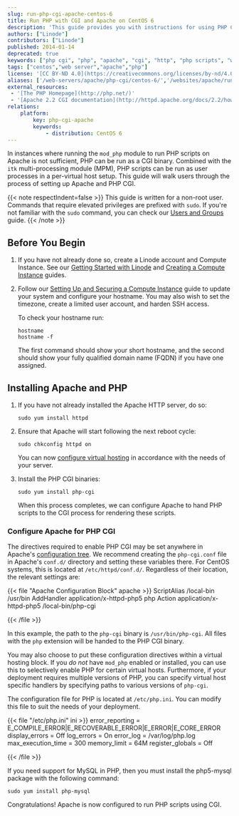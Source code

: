 ```yaml
---
slug: run-php-cgi-apache-centos-6
title: Run PHP with CGI and Apache on CentOS 6
description: 'This guide provides you with instructions for using PHP CGI to run PHP scripts as individuals users on your system for better security on and performance on CentOS 6.'
authors: ["Linode"]
contributors: ["Linode"]
published: 2014-01-14
deprecated: true
keywords: ["php cgi", "php", "apache", "cgi", "http", "php scripts", "web apps", "web applications"]
tags: ["centos","web server","apache","php"]
license: '[CC BY-ND 4.0](https://creativecommons.org/licenses/by-nd/4.0)'
aliases: ['/web-servers/apache/php-cgi/centos-6/','/websites/apache/run-php-applications-under-cgi-with-apache-on-centos-6/','/web-servers/apache/run-php-cgi-apache-centos-6/','/websites/apache/run-php-cgi-apache-centos-6/']
external_resources:
 - '[The PHP Homepage](http://php.net/)'
 - '[Apache 2.2 CGI documentation](http://httpd.apache.org/docs/2.2/howto/cgi.html)'
relations:
    platform:
        key: php-cgi-apache
        keywords:
            - distribution: CentOS 6
---
```


In instances where running the `mod_php` module to run PHP scripts on Apache is not sufficient, PHP can be run as a CGI binary. Combined with the `itk` multi-processing module (MPM), PHP scripts can be run as user processes in a per-virtual host setup. This guide will walk users through the process of setting up Apache and PHP CGI.

{{< note respectIndent=false >}}
This guide is written for a non-root user. Commands that require elevated privileges are prefixed with `sudo`. If you're not familiar with the `sudo` command, you can check our [Users and Groups](/docs/guides/linux-users-and-groups/) guide.
{{< /note >}}

## Before You Begin

1.  If you have not already done so, create a Linode account and Compute Instance. See our [Getting Started with Linode](/docs/products/platform/get-started/) and [Creating a Compute Instance](/docs/products/compute/compute-instances/guides/create/) guides.

1.  Follow our [Setting Up and Securing a Compute Instance](/docs/products/compute/compute-instances/guides/set-up-and-secure/) guide to update your system and configure your hostname. You may also wish to set the timezone, create a limited user account, and harden SSH access.

    To check your hostname run:

        hostname
        hostname -f

    The first command should show your short hostname, and the second should show your fully qualified domain name (FQDN) if you have one assigned.

## Installing Apache and PHP

1.  If you have not already installed the Apache HTTP server, do so:

        sudo yum install httpd

2.  Ensure that Apache will start following the next reboot cycle:

        sudo chkconfig httpd on

    You can now [configure virtual hosting](/docs/guides/apache-2-web-server-on-centos-5/#configure-apache) in accordance with the needs of your server.

3.  Install the PHP CGI binaries:

        sudo yum install php-cgi

    When this process completes, we can configure Apache to hand PHP scripts to the CGI process for rendering these scripts.


### Configure Apache for PHP CGI

The directives required to enable PHP CGI may be set anywhere in Apache's [configuration tree](/docs/guides/apache-configuration-basics/). We recommend creating the `php-cgi.conf` file in Apache's `conf.d/` directory and setting these variables there. For CentOS systems, this is located at `/etc/httpd/conf.d/`. Regardless of their location, the relevant settings are:

{{< file "Apache Configuration Block" apache >}}
ScriptAlias /local-bin /usr/bin
AddHandler application/x-httpd-php5 php
Action application/x-httpd-php5 /local-bin/php-cgi

{{< /file >}}


In this example, the path to the `php-cgi` binary is `/usr/bin/php-cgi`. All files with the `php` extension will be handed to the PHP CGI binary.

You may also choose to put these configuration directives within a virtual hosting block. If you *do not* have `mod_php` enabled or installed, you can use this to selectively enable PHP for certain virtual hosts. Furthermore, if your deployment requires multiple versions of PHP, you can specify virtual host specific handlers by specifying paths to various versions of `php-cgi`.

The configuration file for PHP is located at `/etc/php.ini`. You can modify this file to suit the needs of your deployment.

{{< file "/etc/php.ini" ini >}}
error_reporting = E_COMPILE_ERROR|E_RECOVERABLE_ERROR|E_ERROR|E_CORE_ERROR
display_errors = Off
log_errors = On
error_log = /var/log/php.log
max_execution_time = 300
memory_limit = 64M
register_globals = Off

{{< /file >}}


If you need support for MySQL in PHP, then you must install the php5-mysql package with the following command:

    sudo yum install php-mysql

Congratulations! Apache is now configured to run PHP scripts using CGI.
